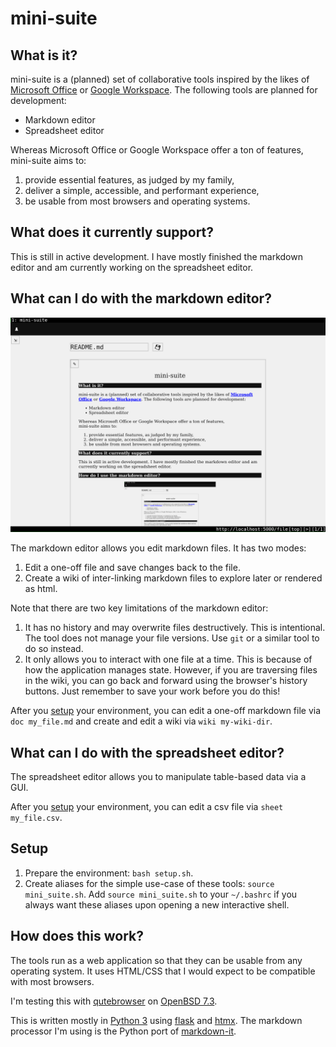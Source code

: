 # mini-suite 

## What is it?

mini-suite is a (planned) set of collaborative tools inspired by the likes of [Microsoft Office](https://www.office.com/) or [Google Workspace](https://workspace.google.com/). The following tools are planned for development:
- Markdown editor
- Spreadsheet editor

Whereas Microsoft Office or Google Workspace offer a ton of features,
mini-suite aims to:
1. provide essential features, as judged by my family,
1. deliver a simple, accessible, and performant experience,
1. be usable from most browsers and operating systems.

## What does it currently support?

This is still in active development. I have mostly finished the markdown editor and am currently working on the spreadsheet editor.

## What can I  do with the markdown editor?

![demo](./media/readme.png)

The markdown editor allows you edit markdown files. It has two modes:
1. Edit a one-off file and save changes back to the file.
1. Create a wiki of inter-linking markdown files to explore later or rendered as html.

Note that there are two key limitations of the markdown editor:
1. It has no history and may overwrite files destructively. This is intentional. The tool does not manage your file versions. Use `git` or a similar tool to do so instead.
1. It only allows you to interact with one file at a time. This is because of how the application manages state. However, if you are traversing files in the wiki, you can go back and forward using the browser's history buttons. Just remember to save your work before you do this!

After you [setup](#setup) your environment, you can edit a one-off markdown file via `doc my_file.md` and create and edit a wiki via `wiki my-wiki-dir`.

## What can I do with the spreadsheet editor?

The spreadsheet editor allows you to manipulate table-based data via a GUI.

After you [setup](#setup) your environment, you can edit a csv file via `sheet my_file.csv`.

## Setup

1. Prepare the environment: `bash setup.sh`.
2. Create aliases for the simple use-case of these tools: `source mini_suite.sh`. Add `source mini_suite.sh` to your `~/.bashrc` if you always want these aliases upon opening a new interactive shell.

## How does this work?

The tools run as a web application so that they can be usable from any operating system. It uses HTML/CSS that I would expect to be compatible with most browsers.

I'm testing this with [qutebrowser](https://www.qutebrowser.org/) on [OpenBSD 7.3](https://www.openbsd.org/73.html).

This is written mostly in [Python 3](https://www.python.org/) using [flask](https://flask.palletsprojects.com/en/3.0.x/) and [htmx](https://htmx.org/). The markdown processor I'm using is the Python port of [markdown-it](https://github.com/markdown-it/markdown-it).
